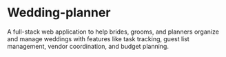 # Wedding-planner

A full-stack web application to help brides, grooms, and planners organize and manage weddings with features like task tracking, guest list management, vendor coordination, and budget planning.
